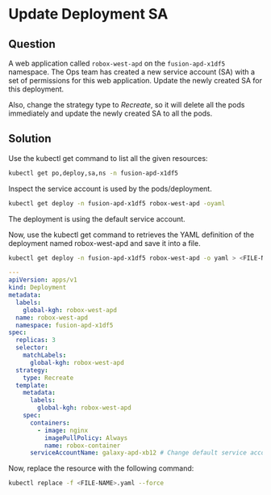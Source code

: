 # Update Deployment SA

## Question

A web application called `robox-west-apd` on the `fusion-apd-x1df5` namespace. The Ops team has
created a new service account (SA) with a set of permissions for this web application. Update
the newly created SA for this deployment.

Also, change the strategy type to _Recreate_, so it will delete all the pods immediately and update the newly
created SA to all the pods.

## Solution

Use the kubectl get command to list all the given resources:

```bash
kubectl get po,deploy,sa,ns -n fusion-apd-x1df5
```

Inspect the service account is used by the pods/deployment.

```bash
kubectl get deploy -n fusion-apd-x1df5 robox-west-apd -oyaml
```

The deployment is using the default service account.

Now, use the kubectl get command to retrieves the YAML definition of the deployment named robox-west-apd and
save it into a file.

```bash
kubectl get deploy -n fusion-apd-x1df5 robox-west-apd -o yaml > <FILE-NAME>.yaml
```

```yaml
---
apiVersion: apps/v1
kind: Deployment
metadata:
  labels:
    global-kgh: robox-west-apd
  name: robox-west-apd
  namespace: fusion-apd-x1df5
spec:
  replicas: 3
  selector:
    matchLabels:
      global-kgh: robox-west-apd
  strategy:
    type: Recreate
  template:
    metadata:
      labels:
        global-kgh: robox-west-apd
    spec:
      containers:
        - image: nginx
          imagePullPolicy: Always
          name: robox-container
      serviceAccountName: galaxy-apd-xb12 # Change default service account
```

Now, replace the resource with the following command:

```bash
kubectl replace -f <FILE-NAME>.yaml --force
```
